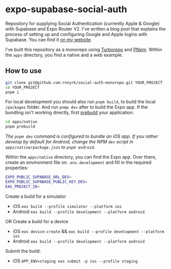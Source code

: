 # expo-supabase-social-auth

Repository for supplying Social Authentication (currently Apple & Google) with Supabase and Expo Router V2. I've written a blog post that explains the process of setting up and configuring Google and Apple logins with Supabase. You can find it [on my website](https://rnny.nl/blog/expo-supabase-social-auth).

I've built this repository as a monorepo using [Turborepo](https://turbo.build/repo) and [PNpm](https://pnpm.io/). Within the `apps` directory, you find a native and a web example.

## How to use

```sh
git clone git@github.com:rnnyrk/social-auth-monorepo.git YOUR_PROJECT
cd YOUR_PROJECT
pnpm i
```

For local development you should also run `pnpm build`, to build the local `/packages` folder. And run `pnmp dev` after to build the Expo app.
If the bundling isn't working directly, first [prebuild](https://docs.expo.dev/workflow/prebuild/) your application:

```sh
cd apps/native
pnpm prebuild
```

_The `pnpm dev` command is configured to bundle an iOS app. If you rather develop by default for Android, change the NPM `dev` script in `apps/native/package.json` to `pnpm android`._

Within the `apps/native` directory, you can find the Expo app. Over there, create an environment file on `.env.development` and fill in the required properties:

```bash
EXPO_PUBLIC_SUPABASE_URL_DEV=
EXPO_PUBLIC_SUPABASE_PUBLIC_KEY_DEV=
EAS_PROJECT_ID=
```

Create a build for a simulator

- iOS `eas build --profile simulator --platform ios`
- Android `eas build --profile development --platform android`

OR Create a build for a device

- iOS `eas device:create` && `eas build --profile development --platform ios`
- Android `eas build --profile development --platform android`

Submit the build:

- iOS `APP_ENV=staging eas submit -p ios --profile staging`

